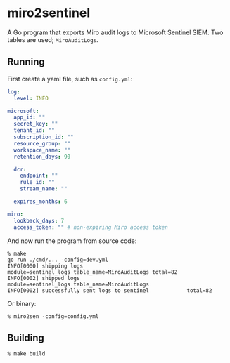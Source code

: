 # miro2sentinel

A Go program that exports Miro audit logs to Microsoft Sentinel SIEM.
Two tables are used; `MiroAuditLogs`.

## Running

First create a yaml file, such as `config.yml`:
```yaml
log:
  level: INFO

microsoft:
  app_id: ""
  secret_key: ""
  tenant_id: ""
  subscription_id: ""
  resource_group: ""
  workspace_name: ""
  retention_days: 90

  dcr:
    endpoint: ""
    rule_id: ""
    stream_name: ""

  expires_months: 6

miro:
  lookback_days: 7
  access_token: "" # non-expiring Miro access token

```

And now run the program from source code:
```shell
% make
go run ./cmd/... -config=dev.yml
INFO[0000] shipping logs                                 module=sentinel_logs table_name=MiroAuditLogs total=82
INFO[0002] shipped logs                                  module=sentinel_logs table_name=MiroAuditLogs
INFO[0002] successfully sent logs to sentinel            total=82
```

Or binary:
```shell
% miro2sen -config=config.yml
```

## Building

```shell
% make build
```
